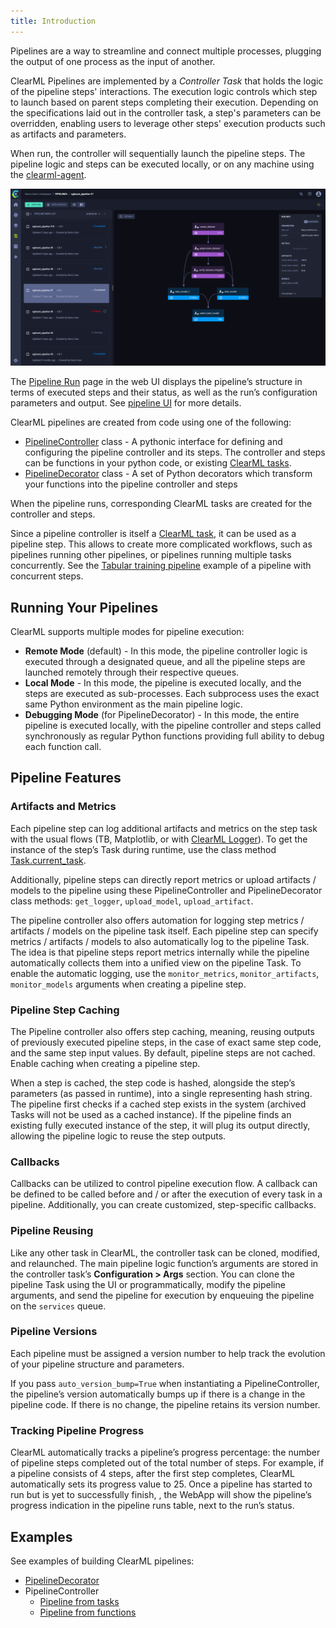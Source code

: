 ```yaml
---
title: Introduction
---
```


Pipelines are a way to streamline and connect multiple processes, plugging the output of one process as the input of another. 

ClearML Pipelines are implemented by a *Controller Task* that holds the logic of the pipeline steps' interactions. The execution logic 
controls which step to launch based on parent steps completing their execution. Depending on the specifications 
laid out in the controller task, a step's parameters can be overridden, enabling users to leverage other steps' execution 
products such as artifacts and parameters.

When run, the controller will sequentially launch the pipeline steps. The pipeline logic and steps 
can be executed locally, or on any machine using the [clearml-agent](../clearml_agent.md).

![Pipeline UI](../img/pipelines_DAG.png)

The [Pipeline Run](../webapp/pipelines/webapp_pipeline_viewing.md) page in the web UI displays the pipeline’s structure 
in terms of executed steps and their status, as well as the run’s configuration parameters and output. See [pipeline UI](../webapp/pipelines/webapp_pipeline_page.md) 
for more details.

ClearML pipelines are created from code using one of the following:
* [PipelineController](pipelines_sdk_tasks.md) class - A pythonic interface for defining and configuring the pipeline 
  controller and its steps. The controller and steps can be functions in your python code, or existing [ClearML tasks](../fundamentals/task.md).
* [PipelineDecorator](pipelines_sdk_function_decorators.md) class - A set of Python decorators which transform your 
  functions into the pipeline controller and steps

When the pipeline runs, corresponding ClearML tasks are created for the controller and steps. 

Since a pipeline controller is itself a [ClearML task](../fundamentals/task.md), it can be used as a pipeline step. 
This allows to create more complicated workflows, such as pipelines running other pipelines, or pipelines running multiple 
tasks concurrently. See the [Tabular training pipeline](../guides/frameworks/pytorch/notebooks/table/tabular_training_pipeline.md) 
example of a pipeline with concurrent steps.

## Running Your Pipelines
ClearML supports multiple modes for pipeline execution:
* **Remote Mode** (default) - In this mode, the pipeline controller logic is executed through a designated queue, and all 
  the pipeline steps are launched remotely through their respective queues.
* **Local Mode** - In this mode, the pipeline is executed locally, and the steps are executed as sub-processes. Each 
  subprocess uses the exact same Python environment as the main pipeline logic.
* **Debugging Mode** (for PipelineDecorator) - In this mode, the entire pipeline is executed locally, with the pipeline 
  controller and steps called synchronously as regular Python functions providing full ability to debug each function call.

## Pipeline Features  
### Artifacts and Metrics
Each pipeline step can log additional artifacts and metrics on the step task with the usual flows (TB, Matplotlib, or with 
[ClearML Logger](../fundamentals/logger.md)). To get the instance of the step’s Task during runtime, use the class method 
[Task.current_task](../references/sdk/task.md#taskcurrent_task).

Additionally, pipeline steps can directly report metrics or upload artifacts / models to the pipeline using these 
PipelineController and PipelineDecorator class methods: `get_logger`, `upload_model`, `upload_artifact`.

The pipeline controller also offers automation for logging step metrics / artifacts / models on the pipeline task itself. 
Each pipeline step can specify metrics / artifacts / models to also automatically log to the pipeline Task. The idea is 
that pipeline steps report metrics internally while the pipeline automatically collects them into a unified view on the 
pipeline Task. To enable the automatic logging, use the `monitor_metrics`, `monitor_artifacts`, `monitor_models` arguments 
when creating a pipeline step.

### Pipeline Step Caching
The Pipeline controller also offers step caching, meaning, reusing outputs of previously executed pipeline steps, in the 
case of  exact same step code, and the same step input values. By default, pipeline steps are not cached. Enable caching
when creating a pipeline step.

When a step is cached, the step code is hashed, alongside the step’s parameters (as passed in runtime), into a single 
representing hash string. The pipeline first checks if a cached step exists in the system (archived Tasks will not be used 
as a cached instance). If the pipeline finds an existing fully executed instance of the step, it will plug its output directly, 
allowing the pipeline logic to reuse the step outputs.


### Callbacks

Callbacks can be utilized to control pipeline execution flow. A callback can be defined to be called before and / or after 
the execution of every task in a pipeline. Additionally, you can create customized, step-specific callbacks.

### Pipeline Reusing 
Like any other task in ClearML, the controller task can be cloned, modified, and relaunched. The main pipeline logic 
function’s arguments are stored in the controller task’s **Configuration > Args** section. You can clone the pipeline 
Task using the UI or programmatically, modify the pipeline arguments, and send the pipeline for execution by enqueuing 
the pipeline on the `services` queue.

### Pipeline Versions
Each pipeline must be assigned a version number to help track the evolution of your pipeline structure and parameters.

If you pass `auto_version_bump=True` when instantiating a PipelineController, the pipeline’s version automatically bumps up
if there is a change in the pipeline code. If there is no change, the pipeline retains its version number.  

### Tracking Pipeline Progress
ClearML automatically tracks a pipeline’s progress percentage: the number of pipeline steps completed out of the total
number of steps. For example, if a pipeline consists of 4 steps, after the first step completes, ClearML automatically 
sets its progress value to 25. Once a pipeline has started to run but is yet to successfully finish, , the WebApp will 
show the pipeline’s progress indication in the pipeline runs table, next to the run’s status.

## Examples

See examples of building ClearML pipelines:
* [PipelineDecorator](../guides/pipeline/pipeline_decorator.md)
* PipelineController
  * [Pipeline from tasks](../guides/pipeline/pipeline_controller.md)
  * [Pipeline from functions](../guides/pipeline/pipeline_functions.md)
 